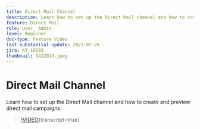 ```yaml
---
title: Direct Mail Channel
description: Learn how to set up the Direct Mail channel and how to create and preview direct mail campaigns.
feature: Direct Mail
role: User, Admin
level: Beginner
doc-type: Feature Video
last-substantial-update: 2023-07-26
jira: KT-10585
thumbnail: 3422019.jpeg
---
```


# Direct Mail Channel

Learn how to set up the Direct Mail channel and how to create and preview direct mail campaigns.

>[!VIDEO](https://video.tv.adobe.com/v/3422019/?learn=on){transcript=true}
